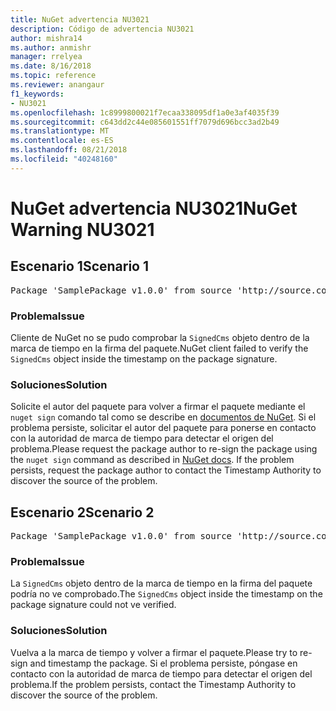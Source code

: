 ```yaml
---
title: NuGet advertencia NU3021
description: Código de advertencia NU3021
author: mishra14
ms.author: anmishr
manager: rrelyea
ms.date: 8/16/2018
ms.topic: reference
ms.reviewer: anangaur
f1_keywords:
- NU3021
ms.openlocfilehash: 1c8999800021f7ecaa338095df1a0e3af4035f39
ms.sourcegitcommit: c643dd2c44e085601551ff7079d696bcc3ad2b49
ms.translationtype: MT
ms.contentlocale: es-ES
ms.lasthandoff: 08/21/2018
ms.locfileid: "40248160"
---
```

# <a name="nuget-warning-nu3021"></a><span data-ttu-id="69930-103">NuGet advertencia NU3021</span><span class="sxs-lookup"><span data-stu-id="69930-103">NuGet Warning NU3021</span></span>

## <a name="scenario-1"></a><span data-ttu-id="69930-104">Escenario 1</span><span class="sxs-lookup"><span data-stu-id="69930-104">Scenario 1</span></span>

<pre>Package 'SamplePackage v1.0.0' from source 'http://source.com/index.json': The primary signature's timestamp signature validation failed.</pre>

### <a name="issue"></a><span data-ttu-id="69930-105">Problema</span><span class="sxs-lookup"><span data-stu-id="69930-105">Issue</span></span>

<span data-ttu-id="69930-106">Cliente de NuGet no se pudo comprobar la `SignedCms` objeto dentro de la marca de tiempo en la firma del paquete.</span><span class="sxs-lookup"><span data-stu-id="69930-106">NuGet client failed to verify the `SignedCms` object inside the timestamp on the package signature.</span></span>


### <a name="solution"></a><span data-ttu-id="69930-107">Soluciones</span><span class="sxs-lookup"><span data-stu-id="69930-107">Solution</span></span>

<span data-ttu-id="69930-108">Solicite el autor del paquete para volver a firmar el paquete mediante el `nuget sign` comando tal como se describe en [documentos de NuGet](https://docs.microsoft.com/en-us/nuget/create-packages/sign-a-package). Si el problema persiste, solicitar el autor del paquete para ponerse en contacto con la autoridad de marca de tiempo para detectar el origen del problema.</span><span class="sxs-lookup"><span data-stu-id="69930-108">Please request the package author to re-sign the package using the `nuget sign` command as described in [NuGet docs](https://docs.microsoft.com/en-us/nuget/create-packages/sign-a-package). If the problem persists, request the package author to contact the Timestamp Authority to discover the source of the problem.</span></span>



## <a name="scenario-2"></a><span data-ttu-id="69930-109">Escenario 2</span><span class="sxs-lookup"><span data-stu-id="69930-109">Scenario 2</span></span>

<pre>Package 'SamplePackage v1.0.0' from source 'http://source.com/index.json': The timestamp signature validation failed.</pre>

### <a name="issue"></a><span data-ttu-id="69930-110">Problema</span><span class="sxs-lookup"><span data-stu-id="69930-110">Issue</span></span>

<span data-ttu-id="69930-111">La `SignedCms` objeto dentro de la marca de tiempo en la firma del paquete podría no ve comprobado.</span><span class="sxs-lookup"><span data-stu-id="69930-111">The `SignedCms` object inside the timestamp on the package signature could not ve verified.</span></span>


### <a name="solution"></a><span data-ttu-id="69930-112">Soluciones</span><span class="sxs-lookup"><span data-stu-id="69930-112">Solution</span></span>

<span data-ttu-id="69930-113">Vuelva a la marca de tiempo y volver a firmar el paquete.</span><span class="sxs-lookup"><span data-stu-id="69930-113">Please try to re-sign and timestamp the package.</span></span> <span data-ttu-id="69930-114">Si el problema persiste, póngase en contacto con la autoridad de marca de tiempo para detectar el origen del problema.</span><span class="sxs-lookup"><span data-stu-id="69930-114">If the problem persists, contact the Timestamp Authority to discover the source of the problem.</span></span>


